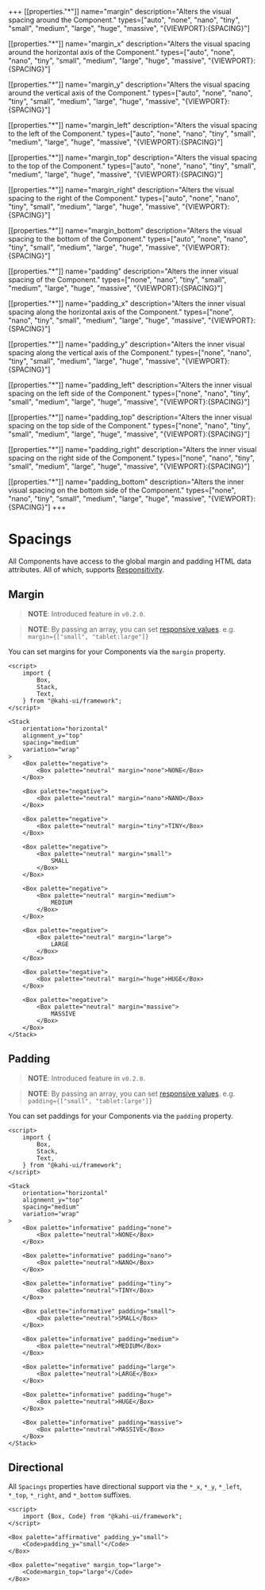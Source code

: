 +++
[[properties."*"]]
name="margin"
description="Alters the visual spacing around the Component."
types=["auto", "none", "nano", "tiny", "small", "medium", "large", "huge", "massive", "{VIEWPORT}:{SPACING}"]

[[properties."*"]]
name="margin_x"
description="Alters the visual spacing around the horizontal axis of the Component."
types=["auto", "none", "nano", "tiny", "small", "medium", "large", "huge", "massive", "{VIEWPORT}:{SPACING}"]

[[properties."*"]]
name="margin_y"
description="Alters the visual spacing around the vertical axis of the Component."
types=["auto", "none", "nano", "tiny", "small", "medium", "large", "huge", "massive", "{VIEWPORT}:{SPACING}"]

[[properties."*"]]
name="margin_left"
description="Alters the visual spacing to the left of the Component."
types=["auto", "none", "nano", "tiny", "small", "medium", "large", "huge", "massive", "{VIEWPORT}:{SPACING}"]

[[properties."*"]]
name="margin_top"
description="Alters the visual spacing to the top of the Component."
types=["auto", "none", "nano", "tiny", "small", "medium", "large", "huge", "massive", "{VIEWPORT}:{SPACING}"]

[[properties."*"]]
name="margin_right"
description="Alters the visual spacing to the right of the Component."
types=["auto", "none", "nano", "tiny", "small", "medium", "large", "huge", "massive", "{VIEWPORT}:{SPACING}"]

[[properties."*"]]
name="margin_bottom"
description="Alters the visual spacing to the bottom of the Component."
types=["auto", "none", "nano", "tiny", "small", "medium", "large", "huge", "massive", "{VIEWPORT}:{SPACING}"]

[[properties."*"]]
name="padding"
description="Alters the inner visual spacing of the Component."
types=["none", "nano", "tiny", "small", "medium", "large", "huge", "massive", "{VIEWPORT}:{SPACING}"]

[[properties."*"]]
name="padding_x"
description="Alters the inner visual spacing along the horizontal axis of the Component."
types=["none", "nano", "tiny", "small", "medium", "large", "huge", "massive", "{VIEWPORT}:{SPACING}"]

[[properties."*"]]
name="padding_y"
description="Alters the inner visual spacing along the vertical axis of the Component."
types=["none", "nano", "tiny", "small", "medium", "large", "huge", "massive", "{VIEWPORT}:{SPACING}"]

[[properties."*"]]
name="padding_left"
description="Alters the inner visual spacing on the left side of the Component."
types=["none", "nano", "tiny", "small", "medium", "large", "huge", "massive", "{VIEWPORT}:{SPACING}"]

[[properties."*"]]
name="padding_top"
description="Alters the inner visual spacing on the top side of the Component."
types=["none", "nano", "tiny", "small", "medium", "large", "huge", "massive", "{VIEWPORT}:{SPACING}"]

[[properties."*"]]
name="padding_right"
description="Alters the inner visual spacing on the right side of the Component."
types=["none", "nano", "tiny", "small", "medium", "large", "huge", "massive", "{VIEWPORT}:{SPACING}"]

[[properties."*"]]
name="padding_bottom"
description="Alters the inner visual spacing on the bottom side of the Component."
types=["none", "nano", "tiny", "small", "medium", "large", "huge", "massive", "{VIEWPORT}:{SPACING}"]
+++

# Spacings

All Components have access to the global margin and padding HTML data attributes. All of which, supports [Responsitivity](../framework/responsitivity.md).

## Margin

> **NOTE**: Introduced feature in `v0.2.0`.

> **NOTE**: By passing an array, you can set [responsive values](../framework/responsitivity.md). e.g. `margin={["small", "tablet:large"]}`

You can set margins for your Components via the `margin` property.

```svelte {title="Spacings Margin" mode="repl"}
<script>
    import {
        Box,
        Stack,
        Text,
    } from "@kahi-ui/framework";
</script>

<Stack
    orientation="horizontal"
    alignment_y="top"
    spacing="medium"
    variation="wrap"
>
    <Box palette="negative">
        <Box palette="neutral" margin="none">NONE</Box>
    </Box>

    <Box palette="negative">
        <Box palette="neutral" margin="nano">NANO</Box>
    </Box>

    <Box palette="negative">
        <Box palette="neutral" margin="tiny">TINY</Box>
    </Box>

    <Box palette="negative">
        <Box palette="neutral" margin="small">
            SMALL
        </Box>
    </Box>

    <Box palette="negative">
        <Box palette="neutral" margin="medium">
            MEDIUM
        </Box>
    </Box>

    <Box palette="negative">
        <Box palette="neutral" margin="large">
            LARGE
        </Box>
    </Box>

    <Box palette="negative">
        <Box palette="neutral" margin="huge">HUGE</Box>
    </Box>

    <Box palette="negative">
        <Box palette="neutral" margin="massive">
            MASSIVE
        </Box>
    </Box>
</Stack>
```

## Padding

> **NOTE**: Introduced feature in `v0.2.0`.

> **NOTE**: By passing an array, you can set [responsive values](../framework/responsitivity.md). e.g. `padding={["small", "tablet:large"]}`

You can set paddings for your Components via the `padding` property.

```svelte {title="Spacings Padding" mode="repl"}
<script>
    import {
        Box,
        Stack,
        Text,
    } from "@kahi-ui/framework";
</script>

<Stack
    orientation="horizontal"
    alignment_y="top"
    spacing="medium"
    variation="wrap"
>
    <Box palette="informative" padding="none">
        <Box palette="neutral">NONE</Box>
    </Box>

    <Box palette="informative" padding="nano">
        <Box palette="neutral">NANO</Box>
    </Box>

    <Box palette="informative" padding="tiny">
        <Box palette="neutral">TINY</Box>
    </Box>

    <Box palette="informative" padding="small">
        <Box palette="neutral">SMALL</Box>
    </Box>

    <Box palette="informative" padding="medium">
        <Box palette="neutral">MEDIUM</Box>
    </Box>

    <Box palette="informative" padding="large">
        <Box palette="neutral">LARGE</Box>
    </Box>

    <Box palette="informative" padding="huge">
        <Box palette="neutral">HUGE</Box>
    </Box>

    <Box palette="informative" padding="massive">
        <Box palette="neutral">MASSIVE</Box>
    </Box>
</Stack>
```

## Directional

All `Spacings` properties have directional support via the `*_x`, `*_y`, `*_left`, `*_top`, `*_right`, and `*_bottom` suffixes.

```svelte {title="Spacings Direction" mode="repl"}
<script>
    import {Box, Code} from "@kahi-ui/framework";
</script>

<Box palette="affirmative" padding_y="small">
    <Code>padding_y="small"</Code>
</Box>

<Box palette="negative" margin_top="large">
    <Code>margin_top="large"</Code>
</Box>
```
